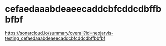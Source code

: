 # cefaedaaabdeaeecaddcbfcddcdbffbbfbf
https://sonarcloud.io/summary/overall?id=neojarvis-testing_cefaedaaabdeaeecaddcbfcddcdbffbbfbf
